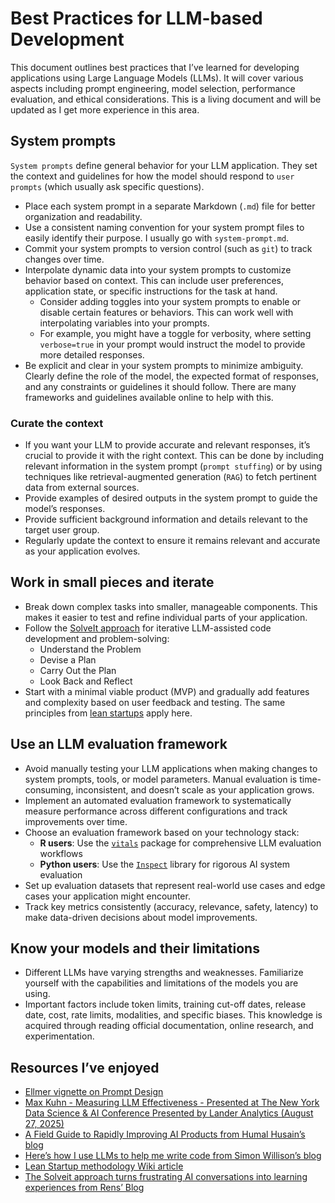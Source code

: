 # Best Practices for LLM-based Development


This document outlines best practices that I’ve learned for developing
applications using Large Language Models (LLMs). It will cover various
aspects including prompt engineering, model selection, performance
evaluation, and ethical considerations. This is a living document and
will be updated as I get more experience in this area.

## System prompts

`System prompts` define general behavior for your LLM application. They
set the context and guidelines for how the model should respond to
`user prompts` (which usually ask specific questions).

- Place each system prompt in a separate Markdown (`.md`) file for
  better organization and readability.
- Use a consistent naming convention for your system prompt files to
  easily identify their purpose. I usually go with `system-prompt.md`.
- Commit your system prompts to version control (such as `git`) to track
  changes over time.
- Interpolate dynamic data into your system prompts to customize
  behavior based on context. This can include user preferences,
  application state, or specific instructions for the task at hand.
  - Consider adding toggles into your system prompts to enable or
    disable certain features or behaviors. This can work well with
    interpolating variables into your prompts.
  - For example, you might have a toggle for verbosity, where setting
    `verbose=true` in your prompt would instruct the model to provide
    more detailed responses.
- Be explicit and clear in your system prompts to minimize ambiguity.
  Clearly define the role of the model, the expected format of
  responses, and any constraints or guidelines it should follow. There
  are many frameworks and guidelines available online to help with this.

### Curate the context

- If you want your LLM to provide accurate and relevant responses, it’s
  crucial to provide it with the right context. This can be done by
  including relevant information in the system prompt
  (`prompt stuffing`) or by using techniques like retrieval-augmented
  generation (`RAG`) to fetch pertinent data from external sources.
- Provide examples of desired outputs in the system prompt to guide the
  model’s responses.
- Provide sufficient background information and details relevant to the
  target user group.
- Regularly update the context to ensure it remains relevant and
  accurate as your application evolves.

## Work in small pieces and iterate

- Break down complex tasks into smaller, manageable components. This
  makes it easier to test and refine individual parts of your
  application.
- Follow the [SolveIt
  approach](https://parmsam.github.io/garden/solve-it) for iterative
  LLM-assisted code development and problem-solving:
  - Understand the Problem
  - Devise a Plan
  - Carry Out the Plan
  - Look Back and Reflect
- Start with a minimal viable product (MVP) and gradually add features
  and complexity based on user feedback and testing. The same principles
  from [lean startups](https://en.wikipedia.org/wiki/Lean_startup) apply
  here.

## Use an LLM evaluation framework

- Avoid manually testing your LLM applications when making changes to
  system prompts, tools, or model parameters. Manual evaluation is
  time-consuming, inconsistent, and doesn’t scale as your application
  grows.
- Implement an automated evaluation framework to systematically measure
  performance across different configurations and track improvements
  over time.
- Choose an evaluation framework based on your technology stack:
  - **R users**: Use the
    [`vitals`](https://vitals.tidyverse.org/index.html) package for
    comprehensive LLM evaluation workflows
  - **Python users**: Use the [`Inspect`](https://inspect.aisi.org.uk/)
    library for rigorous AI system evaluation
- Set up evaluation datasets that represent real-world use cases and
  edge cases your application might encounter.
- Track key metrics consistently (accuracy, relevance, safety, latency)
  to make data-driven decisions about model improvements.

## Know your models and their limitations

- Different LLMs have varying strengths and weaknesses. Familiarize
  yourself with the capabilities and limitations of the models you are
  using.
- Important factors include token limits, training cut-off dates,
  release date, cost, rate limits, modalities, and specific biases. This
  knowledge is acquired through reading official documentation, online
  research, and experimentation.

## Resources I’ve enjoyed

- [Ellmer vignette on Prompt
  Design](https://ellmer.tidyverse.org/articles/prompt-design.html)
- [Max Kuhn - Measuring LLM Effectiveness - Presented at The New York
  Data Science & AI Conference Presented by Lander Analytics (August 27,
  2025)](https://www.youtube.com/embed/TQKbaIR-8J4)
- [A Field Guide to Rapidly Improving AI Products from Humal Husain’s
  blog](https://hamel.dev/blog/posts/field-guide/)
- [Here’s how I use LLMs to help me write code from Simon Willison’s
  blog](https://simonwillison.net/2025/Mar/11/using-llms-for-code/)
- [Lean Startup methodology Wiki
  article](https://en.wikipedia.org/wiki/Lean_startup)
- [The Solveit approach turns frustrating AI conversations into learning
  experiences from Rens’
  Blog](http://rensdimmendaal.com/posts/solveit-course-key-take-aways)
